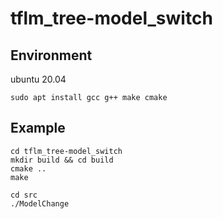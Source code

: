 # tflm_tree-model_switch

## Environment

ubuntu 20.04

```
sudo apt install gcc g++ make cmake
```

## Example

```
cd tflm_tree-model_switch
mkdir build && cd build
cmake ..
make

cd src
./ModelChange
```